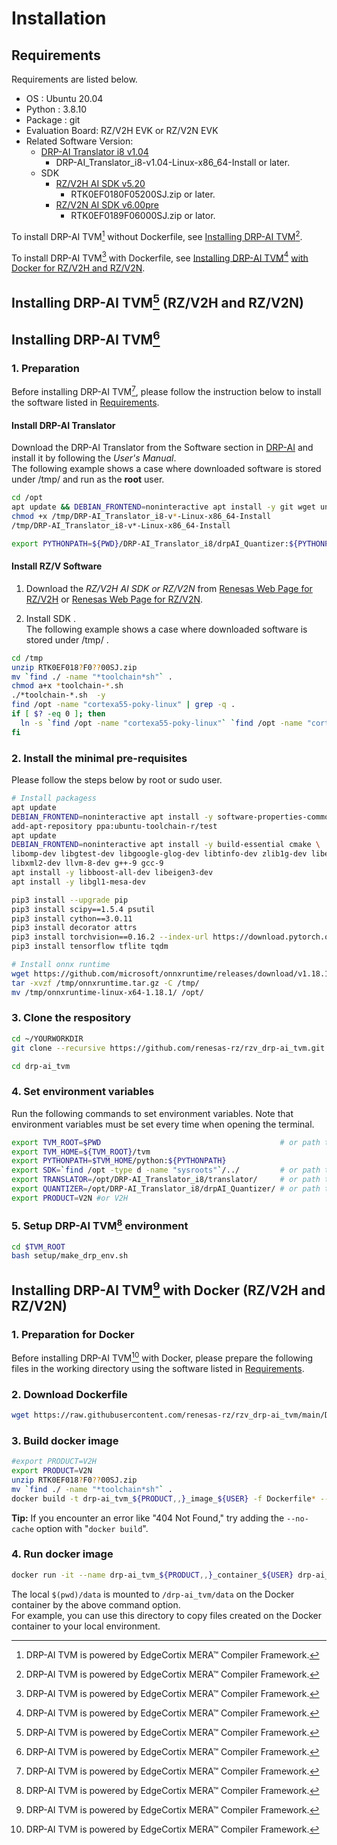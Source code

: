 # Installation

## Requirements

Requirements are listed below.

- OS : Ubuntu 20.04  
- Python : 3.8.10
- Package : git
- Evaluation Board: RZ/V2H EVK or RZ/V2N EVK
- Related Software Version:
  - [DRP-AI Translator i8 v1.04][def2]
    - DRP-AI_Translator_i8-v1.04-Linux-x86_64-Install or later.
  - SDK
    - [RZ/V2H AI SDK v5.20](https://www.renesas.com/us/en/software-tool/rzv2h-ai-software-development-kit)
      - RTK0EF0180F05200SJ.zip or later.
    - [RZ/V2N AI SDK v6.00pre](https://www.renesas.com/us/en/software-tool/rzv2n-ai-software-development-kit)
      - RTK0EF0189F06000SJ.zip or lator.

To install DRP-AI TVM[^1] without Dockerfile, see [Installing DRP-AI TVM](#installing-drp-ai-tvm1-rzv2h-and-rzv2n)[^1].

To install DRP-AI TVM[^1] with Dockerfile, see [Installing DRP-AI TVM](#installing-drp-ai-tvm1-with-docker-rzv2h-and-rzv2n)[^1] [with Docker for RZ/V2H and RZ/V2N](#installing-drp-ai-tvm1-with-docker-rzv2h-and-rzv2n).

## Installing DRP-AI TVM[^1] (RZ/V2H and RZ/V2N)

## Installing DRP-AI TVM[^1]

### 1. Preparation

Before installing DRP-AI TVM[^1], please follow the instruction below to install the software listed in [Requirements](#requirements).  

#### Install DRP-AI Translator

Download the DRP-AI Translator from the Software section in [DRP-AI](invalid-https://www.renesas.com/application/key-technology/artificial-intelligence/ai-accelerator-drp-ai#software) and install it by following the *User's Manual*.  
The following example shows a case where downloaded software is stored under /tmp/ and run as the **root** user.

```bash
cd /opt
apt update && DEBIAN_FRONTEND=noninteractive apt install -y git wget unzip curl libboost-all-dev libeigen3-dev build-essential python3-pip libgl1-mesa-dev
chmod +x /tmp/DRP-AI_Translator_i8-v*-Linux-x86_64-Install
/tmp/DRP-AI_Translator_i8-v*-Linux-x86_64-Install

export PYTHONPATH=${PWD}/DRP-AI_Translator_i8/drpAI_Quantizer:${PYTHONPATH}
```

#### Install RZ/V Software

1. Download the *RZ/V2H AI SDK or RZ/V2N* from [Renesas Web Page for RZ/V2H](https://www.renesas.com/us/en/software-tool/rzv2h-ai-software-development-kit) or [Renesas Web Page for RZ/V2N](https://www.renesas.com/us/en/software-tool/rzv2n-ai-software-development-kit).  

2. Install SDK .  
The following example shows a case where downloaded software is stored under /tmp/ .

```bash
cd /tmp
unzip RTK0EF018?F0??00SJ.zip
mv `find ./ -name "*toolchain*sh"` .
chmod a+x *toolchain-*.sh 
./*toolchain-*.sh  -y
find /opt -name "cortexa55-poky-linux" | grep -q .
if [ $? -eq 0 ]; then
  ln -s `find /opt -name "cortexa55-poky-linux"` `find /opt -name "cortexa55-poky-linux"`/../aarch64-poky-linux
fi
```

### 2. Install the minimal pre-requisites

Please follow the steps below by root or sudo user.

```sh
# Install packagess
apt update
DEBIAN_FRONTEND=noninteractive apt install -y software-properties-common
add-apt-repository ppa:ubuntu-toolchain-r/test
apt update
DEBIAN_FRONTEND=noninteractive apt install -y build-essential cmake \
libomp-dev libgtest-dev libgoogle-glog-dev libtinfo-dev zlib1g-dev libedit-dev \
libxml2-dev llvm-8-dev g++-9 gcc-9
apt install -y libboost-all-dev libeigen3-dev
apt install -y libgl1-mesa-dev

pip3 install --upgrade pip
pip3 install scipy==1.5.4 psutil
pip3 install cython==3.0.11
pip3 install decorator attrs
pip3 install torchvision==0.16.2 --index-url https://download.pytorch.org/whl/cpu
pip3 install tensorflow tflite tqdm

# Install onnx runtime
wget https://github.com/microsoft/onnxruntime/releases/download/v1.18.1/onnxruntime-linux-x64-1.18.1.tgz -O /tmp/onnxruntime.tar.gz
tar -xvzf /tmp/onnxruntime.tar.gz -C /tmp/
mv /tmp/onnxruntime-linux-x64-1.18.1/ /opt/
```

### 3. Clone the respository

```sh
cd ~/YOURWORKDIR
git clone --recursive https://github.com/renesas-rz/rzv_drp-ai_tvm.git drp-ai_tvm

cd drp-ai_tvm
```

### 4. Set environment variables

Run the following commands to set environment variables.
Note that environment variables must be set every time when opening the terminal.

```sh
export TVM_ROOT=$PWD                                        # or path to your own cloned repository.
export TVM_HOME=${TVM_ROOT}/tvm
export PYTHONPATH=$TVM_HOME/python:${PYTHONPATH}
export SDK=`find /opt -type d -name "sysroots"`/../         # or path to your own Linux SDK.
export TRANSLATOR=/opt/DRP-AI_Translator_i8/translator/     # or path to your own DRP-AI Translator.
export QUANTIZER=/opt/DRP-AI_Translator_i8/drpAI_Quantizer/ # or path to your own DRP-AI Quantizer.
export PRODUCT=V2N #or V2H

```

### 5. Setup DRP-AI TVM[^1] environment

```sh
cd $TVM_ROOT
bash setup/make_drp_env.sh
```

## Installing DRP-AI TVM[^1] with Docker (RZ/V2H and RZ/V2N)

### 1. Preparation for Docker

Before installing DRP-AI TVM[^1] with Docker, please prepare the following files in the working directory using the software listed in [Requirements](#requirements).

### 2. Download Dockerfile

```sh
wget https://raw.githubusercontent.com/renesas-rz/rzv_drp-ai_tvm/main/DockerfileV2H -O DockerfileV2H
```

### 3. Build docker image

```bash
#export PRODUCT=V2H
export PRODUCT=V2N
unzip RTK0EF018?F0??00SJ.zip
mv `find ./ -name "*toolchain*sh"` .
docker build -t drp-ai_tvm_${PRODUCT,,}_image_${USER} -f Dockerfile* --build-arg PRODUCT=${PRODUCT} .
```

**Tip:** If you encounter an error like "404 Not Found," try adding the `--no-cache` option with "`docker build`".

### 4. Run docker image

```sh
docker run -it --name drp-ai_tvm_${PRODUCT,,}_container_${USER} drp-ai_tvm_${PRODUCT,,}_image_${USER}
```

The local `$(pwd)/data` is mounted to `/drp-ai_tvm/data` on the Docker container by the above command option.  
For example, you can use this directory to copy files created on the Docker container to your local environment.

[^1]: DRP-AI TVM is powered by EdgeCortix MERA™ Compiler Framework.

[def]: https://www.renesas.com/us/en/software-tool/rzv2h-ai-software-development-kit
[def2]: https://www.renesas.com/software-tool/drp-ai-translator-i8
